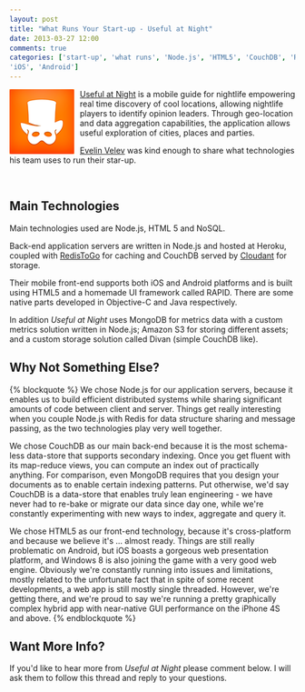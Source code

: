 ```yaml
---
layout: post
title: "What Runs Your Start-up - Useful at Night"
date: 2013-03-27 12:00
comments: true
categories: ['start-up', 'what runs', 'Node.js', 'HTML5', 'CouchDB', 'Redis', 'MongoDB', 'Amazon', 'S3', 'Heroku',
'iOS', 'Android']
---
```


<img style="float: left; margin-right: 10px;" src="/images/startup/usefulatnight.png" alt="Useful at Night logo" />

[Useful at Night](http://usefulatnight.com/) is a mobile guide for nightlife
empowering real time discovery of cool locations, allowing nightlife players
to identify opinion leaders. Through geo-location and data aggregation
capabilities, the application allows useful exploration of cities, places and
parties.

[Evelin Velev](http://about.me/velev) was kind enough to share what technologies
his team uses to run their star-up.

<br/>

Main Technologies
----------------

Main technologies used are Node.js, HTML 5 and NoSQL.


Back-end application servers are written in Node.js and hosted at Heroku,
coupled with [RedisToGo](http://www.redistogo.com/) for caching and
CouchDB served by [Cloudant](https://cloudant.com/) for storage.

Their mobile front-end supports both iOS and Android platforms and is built using
HTML5 and a homemade UI framework called RAPID. There are some native parts developed
in Objective-C and Java respectively.

In addition *Useful at Night* uses MongoDB for metrics data with a custom metrics solution
written in Node.js; Amazon S3 for storing different assets; and a custom storage solution
called Divan (simple CouchDB like).

Why Not Something Else?
-----------------------

{% blockquote %}
We chose Node.js for our application servers, because it enables us to build efficient
distributed systems while sharing significant amounts of code between client and server.
Things get really interesting when you couple Node.js with Redis for data structure
sharing and message passing, as the two technologies play very well together.

We chose CouchDB as our main back-end because it is the most schema-less data-store that
supports secondary indexing. Once you get fluent with its map-reduce views, you can
compute an index out of practically anything. For comparison, even MongoDB requires
that you design your documents as to enable certain indexing patterns. Put otherwise,
we'd say CouchDB is a data-store that enables truly lean engineering - we have never had
to re-bake or migrate our data since day one, while we're constantly experimenting with
new ways to index, aggregate and query it.

We chose HTML5 as our front-end technology, because it's cross-platform and because we
believe it's ... almost ready. Things are still really problematic on Android, but iOS
boasts a gorgeous web presentation platform, and Windows 8 is also joining the game with
a very good web engine. Obviously we're constantly running into issues and limitations,
mostly related to the unfortunate fact that in spite of some recent developments,
a web app is still mostly single threaded. However, we're getting there, and we're proud
to say we're running a pretty graphically complex hybrid app with near-native GUI performance
on the iPhone 4S and above.
{% endblockquote %}

Want More Info?
---------------

If you'd like to hear more from *Useful at Night* please comment below. I will ask them
to follow this thread and reply to your questions.


